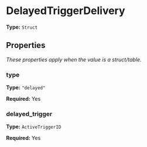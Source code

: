 # DelayedTriggerDelivery

**Type:** `Struct`

## Properties

*These properties apply when the value is a struct/table.*

### type

**Type:** `"delayed"`

**Required:** Yes

### delayed_trigger

**Type:** `ActiveTriggerID`

**Required:** Yes

